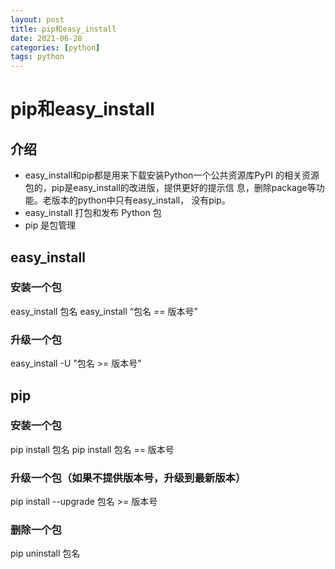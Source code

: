 ```yaml
---
layout: post
title: pip和easy_install
date: 2021-06-28
categories: [python]
tags: python
---
```


# pip和easy_install

## 介绍
- easy_install和pip都是用来下载安装Python一个公共资源库PyPI 
的相关资源包的，pip是easy_install的改进版，提供更好的提示信 
息，删除package等功能。老版本的python中只有easy_install， 
没有pip。
- easy_install 打包和发布 Python 包
- pip 是包管理

## easy_install
### 安装一个包
easy_install 包名
easy_install “包名 == 版本号”

### 升级一个包
easy_install -U "包名 >= 版本号"

## pip
### 安装一个包
pip install 包名
pip install 包名 == 版本号

### 升级一个包（如果不提供版本号，升级到最新版本）
pip install --upgrade 包名 >= 版本号

### 删除一个包
pip uninstall 包名
